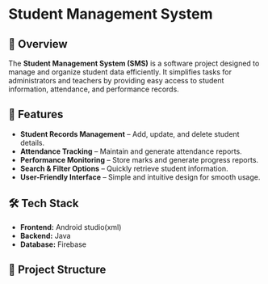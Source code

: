 # Student Management System  

## 📌 Overview  
The **Student Management System (SMS)** is a software project designed to manage and organize student data efficiently. It simplifies tasks for administrators and teachers by providing easy access to student information, attendance, and performance records.  

## 🚀 Features  
- **Student Records Management** – Add, update, and delete student details.  
- **Attendance Tracking** – Maintain and generate attendance reports.  
- **Performance Monitoring** – Store marks and generate progress reports.  
- **Search & Filter Options** – Quickly retrieve student information.  
- **User-Friendly Interface** – Simple and intuitive design for smooth usage.  

## 🛠️ Tech Stack  
- **Frontend:** Android studio(xml)  
- **Backend:** Java  
- **Database:** Firebase  

## 📂 Project Structure  
